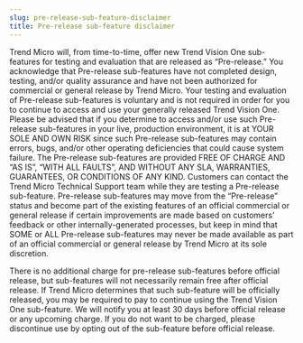 ```yaml
---
slug: pre-release-sub-feature-disclaimer
title: Pre-release sub-feature disclaimer
---
```


Trend Micro will, from time-to-time, offer new Trend Vision One sub-features for testing and evaluation that are released as “Pre-release.” You acknowledge that Pre-release sub-features have not completed design, testing, and/or quality assurance and have not been authorized for commercial or general release by Trend Micro. Your testing and evaluation of Pre-release sub-features is voluntary and is not required in order for you to continue to access and use your generally released Trend Vision One. Please be advised that if you determine to access and/or use such Pre-release sub-features in your live, production environment, it is at YOUR SOLE AND OWN RISK since such Pre-release sub-features may contain errors, bugs, and/or other operating deficiencies that could cause system failure. The Pre-release sub-features are provided FREE OF CHARGE AND “AS IS”, “WITH ALL FAULTS”, AND WITHOUT ANY SLA, WARRANTIES, GUARANTEES, OR CONDITIONS OF ANY KIND. Customers can contact the Trend Micro Technical Support team while they are testing a Pre-release sub-feature. Pre-release sub-features may move from the “Pre-release” status and become part of the existing features of an official commercial or general release if certain improvements are made based on customers’ feedback or other internally-generated processes, but keep in mind that SOME or ALL Pre-release sub-features may never be made available as part of an official commercial or general release by Trend Micro at its sole discretion.

There is no additional charge for pre-release sub-features before official release, but sub-features will not necessarily remain free after official release. If Trend Micro determines that such sub-feature will be officially released, you may be required to pay to continue using the Trend Vision One sub-feature. We will notify you at least 30 days before official release or any upcoming charge. If you do not want to be charged, please discontinue use by opting out of the sub-feature before official release.
